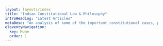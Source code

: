 ```yaml
---
layout: layouts/index
title: "Indian Constitutional Law & Philosophy"
introHeading: "Latest Articles"
metaDesc: "An analysis of some of the important constitutional cases, past and present."
eleventyNavigation:
  key: Home
  order: 1
---
```




